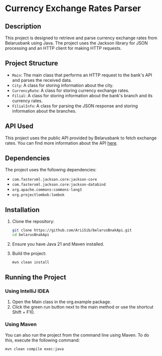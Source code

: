 # Currency Exchange Rates Parser

## Description

This project is designed to retrieve and parse currency exchange rates from Belarusbank using Java. The project uses the Jackson library for JSON processing and an HTTP client for making HTTP requests.

## Project Structure

- `Main`: The main class that performs an HTTP request to the bank's API and parses the received data.
- `City`: A class for storing information about the city.
- `CurrencyRate`: A class for storing currency exchange rates.
- `Filial`: A class for storing information about the bank's branch and its currency rates.
- `FilialInfo`: A class for parsing the JSON response and storing information about the branches.

## API Used
This project uses the public API provided by Belarusbank to fetch exchange rates. You can find more information about the API [here](https://belarusbank.by/be/33139/forDevelopers/api/kursinfo).

## Dependencies

The project uses the following dependencies:

- `com.fasterxml.jackson.core:jackson-core`
- `com.fasterxml.jackson.core:jackson-databind`
- `org.apache.commons:commons-lang3`
- `org.projectlombok:lombok`

## Installation

1. Clone the repository:
    ```sh
    git clone https://github.com/AriiSib/belarusBnakApi.git
    cd belarusBnakApi
    ```

2. Ensure you have Java 21 and Maven installed.

3. Build the project:
    ```sh
    mvn clean install
    ```

## Running the Project
### Using IntelliJ IDEA
1. Open the Main class in the org.example package.
2. Click the green run button next to the main method or use the shortcut Shift + F10.

### Using Maven
You can also run the project from the command line using Maven. To do this, execute the following command:
```sh
mvn clean compile exec:java
```
